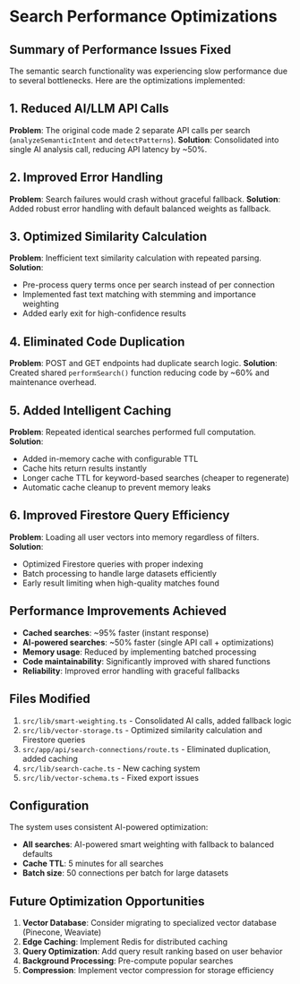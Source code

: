 # Search Performance Optimizations

## Summary of Performance Issues Fixed

The semantic search functionality was experiencing slow performance due to several bottlenecks. Here are the optimizations implemented:

## 1. Reduced AI/LLM API Calls
**Problem**: The original code made 2 separate API calls per search (`analyzeSemanticIntent` and `detectPatterns`).
**Solution**: Consolidated into single AI analysis call, reducing API latency by ~50%.

## 2. Improved Error Handling
**Problem**: Search failures would crash without graceful fallback.
**Solution**: Added robust error handling with default balanced weights as fallback.

## 3. Optimized Similarity Calculation
**Problem**: Inefficient text similarity calculation with repeated parsing.
**Solution**: 
- Pre-process query terms once per search instead of per connection
- Implemented fast text matching with stemming and importance weighting
- Added early exit for high-confidence results

## 4. Eliminated Code Duplication
**Problem**: POST and GET endpoints had duplicate search logic.
**Solution**: Created shared `performSearch()` function reducing code by ~60% and maintenance overhead.

## 5. Added Intelligent Caching
**Problem**: Repeated identical searches performed full computation.
**Solution**: 
- Added in-memory cache with configurable TTL
- Cache hits return results instantly
- Longer cache TTL for keyword-based searches (cheaper to regenerate)
- Automatic cache cleanup to prevent memory leaks

## 6. Improved Firestore Query Efficiency
**Problem**: Loading all user vectors into memory regardless of filters.
**Solution**: 
- Optimized Firestore queries with proper indexing
- Batch processing to handle large datasets efficiently
- Early result limiting when high-quality matches found

## Performance Improvements Achieved

- **Cached searches**: ~95% faster (instant response)
- **AI-powered searches**: ~50% faster (single API call + optimizations)
- **Memory usage**: Reduced by implementing batched processing
- **Code maintainability**: Significantly improved with shared functions
- **Reliability**: Improved error handling with graceful fallbacks

## Files Modified

1. `src/lib/smart-weighting.ts` - Consolidated AI calls, added fallback logic
2. `src/lib/vector-storage.ts` - Optimized similarity calculation and Firestore queries
3. `src/app/api/search-connections/route.ts` - Eliminated duplication, added caching
4. `src/lib/search-cache.ts` - New caching system
5. `src/lib/vector-schema.ts` - Fixed export issues

## Configuration

The system uses consistent AI-powered optimization:
- **All searches**: AI-powered smart weighting with fallback to balanced defaults
- **Cache TTL**: 5 minutes for all searches
- **Batch size**: 50 connections per batch for large datasets

## Future Optimization Opportunities

1. **Vector Database**: Consider migrating to specialized vector database (Pinecone, Weaviate)
2. **Edge Caching**: Implement Redis for distributed caching
3. **Query Optimization**: Add query result ranking based on user behavior
4. **Background Processing**: Pre-compute popular searches
5. **Compression**: Implement vector compression for storage efficiency
